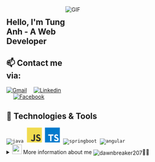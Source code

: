 <img alt="GIF" align="right" src="https://media1.giphy.com/media/v1.Y2lkPTc5MGI3NjExZjh6MXpvdnJiNmlyOXM4dDNxZTk1MXl5MmZ5azVmaXdmNWdqamg4diZlcD12MV9pbnRlcm5hbF9naWZfYnlfaWQmY3Q9Zw/OumCa12QC9CIvBe2c1/giphy.gif" width="350px" height="230" />

## Hello, I'm Tung Anh - A Web Developer

<!--- - 💻 Check out my blog at [dawn.dev](https://dawn.id.vn/) -->
<!--- - 👨‍🎓 Student graduated from [FPT Polytechnic College.](https://caodang.fpt.edu.vn/) -->
<!---  - 👨🏻‍💻 I want to become a **Fullstack Developer**. -->
<!--- - 🔭 I'm passionate about **Java**. -->
<!--- - 🎨 My hobby are **Games** and **Music**. -->
<!--- - ⚡ Fun fact **I am hard working** -->


## 📫 Contact me via:

  [<img alt="Gmail" src="https://img.shields.io/badge/Gmail-D14836?style=for-the-badge&logo=gmail&logoColor=white"/>](mailto:tunganhngo207.@gmail.com)&emsp;
  [<img alt="Linkedin" src="https://img.shields.io/badge/LinkedIn-0077B5?style=for-the-badge&logo=linkedin&logoColor=white"/>](https://www.linkedin.com/in/tunganh207/)&emsp;
  [<img alt="Facebook" src="https://img.shields.io/badge/Facebook-%231877F2.svg?&style=for-the-badge&logo=Facebook&logoColor=white"/>](https://www.facebook.com/tunganh207/)


## 🔧 Technologies & Tools

<div align="left"> 
  <code><img width="40" height="40" src="https://cdn.jsdelivr.net/gh/devicons/devicon@latest/icons/java/java-original-wordmark.svg" alt="java"/></code>&nbsp;
  <code><img width="40" height="40" src="https://raw.githubusercontent.com/devicons/devicon/master/icons/javascript/javascript-original.svg" alt="javascript"/></code>&nbsp;
  <code><img width="40" height="40" src="https://raw.githubusercontent.com/devicons/devicon/master/icons/typescript/typescript-original.svg" alt="typescript"/></code>&nbsp; 
<!---  <code><img width="40" height="40" src="https://cdn.jsdelivr.net/gh/devicons/devicon@latest/icons/mysql/mysql-original-wordmark.svg" alt="mysql"/></code>&nbsp; -->
<!---  <code><img width="40" height="40" src="https://raw.githubusercontent.com/devicons/devicon/master/icons/mongodb/mongodb-original-wordmark.svg" alt="mongodb"/></code>&nbsp;  -->
  <code><img width="40" height="40" src="https://cdn.jsdelivr.net/gh/devicons/devicon@latest/icons/spring/spring-original.svg" alt="springboot"/></code>&nbsp;
  <code><img width="40" height="40" src="https://angular.io/assets/images/logos/angular/angular.svg" alt="angular"/></code>&nbsp;
<!---  <code><img width="40" height="40" src="https://raw.githubusercontent.com/devicons/devicon/master/icons/react/react-original-wordmark.svg" alt="react"/></code>&nbsp; -->
<!---   <code><img width="40" height="40" src="https://raw.githubusercontent.com/github/explore/80688e429a7d4ef2fca1e82350fe8e3517d3494d/topics/nodejs/nodejs.png" alt="express"/> --></code>&nbsp;  
</div>

<details>

<summary>
  <img src="https://cultofthepartyparrot.com/parrots/hd/laptop_parrot.gif" width="25" height="25"/> More information about me
  <img align="center" src="https://komarev.com/ghpvc/?username=dawnbreaker207&label=Profile%20views&color=0e75b6&style=flat" alt="dawnbreaker207" />👩‍💻
</summary>


## :zap: GitHub Stats
<p align="center">
 <!---
  <img height="180em" src='https://github-readme-stats-sigma-five.vercel.app/api?username=dawnbreaker207&show_icons=true&theme=tokyonight'>&emsp;
  <img height="180em" src='https://github-readme-stats-sigma-five.vercel.app/api/top-langs/?username=dawnbreaker207&layout=compact&langs_count=14&hide=jupyter%20notebook&html&title_color=71A4FC&text_color=3ABCAD&bg_color=1A1B27'>
  <img height="180em" src='http://github-profile-summary-cards.vercel.app/api/cards/productive-time?username=DawnBreaker207&theme=aura_dark&utcOffset=7'> 
  <img height="180em" src='http://github-profile-summary-cards.vercel.app/api/cards/profile-details?username=DawnBreaker207&theme=aura_dark'> 
  -->
  <img src='https://raw.githubusercontent.com/DawnBreaker207/github-stats/master/generated/overview.svg#gh-dark-mode-only'>&emsp; 
  <img src='https://github.com/DawnBreaker207/github-stats/blob/master/generated/languages.svg#gh-dark-mode-only'> 
  <img src='https://raw.githubusercontent.com/DawnBreaker207/github-stats/master/generated/overview.svg#gh-light-mode-only'>&emsp; 
  <img src='https://github.com/DawnBreaker207/github-stats/blob/master/generated/languages.svg#gh-light-mode-only'> 
</p>
  
## 📈 My Activities

<picture>
  <source media="(prefers-color-scheme: dark)" srcset="https://raw.githubusercontent.com/DawnBreaker207/DawnBreaker207/output/github-contribution-grid-snake-dark.svg">
  <source media="(prefers-color-scheme: light)" srcset="https://raw.githubusercontent.com/DawnBreaker207/DawnBreaker207/output/github-contribution-grid-snake.svg">
  <img alt="github contribution grid snake animation" src="https://raw.githubusercontent.com/DawnBreaker207/DawnBreaker207/output/github-contribution-grid-snake.svg">
</picture>
</details>
